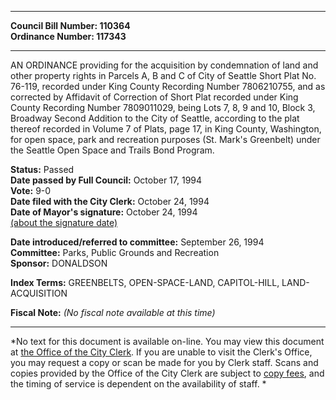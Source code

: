 * * * * *  
  
**Council Bill Number: [](#h0)[](#h2)110364**   
**Ordinance Number: 117343**  
  
* * * * *  
  
AN ORDINANCE providing for the acquisition by condemnation of land and other property rights in Parcels A, B and C of City of Seattle Short Plat No. 76-119, recorded under King County Recording Number 7806210755, and as corrected by Affidavit of Correction of Short Plat recorded under King County Recording Number 7809011029, being Lots 7, 8, 9 and 10, Block 3, Broadway Second Addition to the City of Seattle, according to the plat thereof recorded in Volume 7 of Plats, page 17, in King County, Washington, for open space, park and recreation purposes (St. Mark's Greenbelt) under the Seattle Open Space and Trails Bond Program.  
  
**Status:** Passed   
**Date passed by Full Council:** October 17, 1994   
**Vote:** 9-0   
**Date filed with the City Clerk:** October 24, 1994   
**Date of Mayor's signature:** October 24, 1994   
[(about the signature date)](/~public/approvaldate.htm)   
  
  
**Date introduced/referred to committee:** September 26, 1994   
**Committee:** Parks, Public Grounds and Recreation   
**Sponsor:** DONALDSON   
  
**Index Terms:** GREENBELTS, OPEN-SPACE-LAND, CAPITOL-HILL, LAND-ACQUISITION  
  
**Fiscal Note:** *(No fiscal note available at this time)*  
  
* * * * *  
  
*No text for this document is available on-line. You may view this document at [the Office of the City Clerk](http://www.seattle.gov/leg/clerk/contactUs.htm). If you are unable to visit the Clerk's Office, you may request a copy or scan be made for you by Clerk staff. Scans and copies provided by the Office of the City Clerk are subject to [copy fees](http://clerk.seattle.gov/~public/clerkfees.htm), and the timing of service is dependent on the availability of staff. *  
  
  
